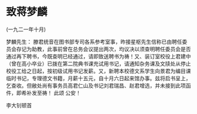 # 致蒋梦麟

(一九二一年十月)

梦麟先生：
滕君统音在图书部专司各系参考室事，昨接星枢先生信称已由聘任委员会存记为助教，此事前曾在总务会议提出两次，均议决以须查明聘任委员会是否通过再下聘书，今既查明已经通过，请即致送聘书为祷！又、装订室校役上君建中（曾在高小卒业）已拨在第二院典书课充试用书记，请通知杂务课及文牍处从停止校役工给之日起，按初级试用书记发薪。又，新聘本校德文系学生向景君为编目课临时书记，专理德文书籍，月薪十五元，自十月六日起来馆办事。兹将启书呈上，乞查收。但敝处尚有事务员高君仁山及书记刘君瑞昌、赵君增选，并未接到此项函件，即希补发至祷！
此颂
公安！

李大钊顿首

